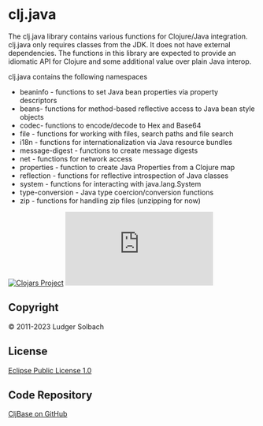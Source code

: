 clj.java
========
The clj.java library contains various functions for Clojure/Java integration.
clj.java only requires classes from the JDK. It does not have external dependencies.
The functions in this library are expected to provide an idiomatic API for Clojure and some additional value over plain Java interop.

clj.java contains the following namespaces
* beaninfo - functions to set Java bean properties via property descriptors
* beans- functions for method-based reflective access to Java bean style objects
* codec- functions to encode/decode to Hex and Base64
* file - functions for working with files, search paths and file search
* i18n - functions for internationalization via Java resource bundles
* message-digest - functions to create message digests
* net - functions for network access
* properties - function to create Java Properties from a Clojure map
* reflection - functions for reflective introspection of Java classes
* system - functions for interacting with java.lang.System
* type-conversion - Java type coercion/conversion functions
* zip - functions for handling zip files (unzipping for now)


[![Clojars Project](https://img.shields.io/clojars/v/org.soulspace.clj/clj.java.svg)](https://clojars.org/org.soulspace.clj/clj.java)
[![cljdoc badge](https://cljdoc.org/badge/org.soulspace.clj/clj.java)](https://cljdoc.org/d/org.soulspace.clj/clj.java)

Copyright
---------
© 2011-2023 Ludger Solbach

License
-------
[Eclipse Public License 1.0](http://www.eclipse.org/legal/epl-v10.html)

Code Repository
---------------
[CljBase on GitHub](https://github.com/soulspace-org/clj.java)
